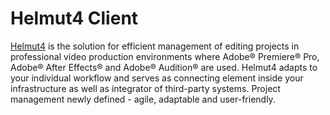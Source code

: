 Helmut4 Client
=====

[Helmut4](https://www.helmut.de) is the solution for efficient management of editing projects in professional video production environments where Adobe® Premiere® Pro, Adobe® After Effects® and Adobe® Audition® are used. Helmut4 adapts to your individual workflow and serves as connecting element inside your infrastructure as well as integrator of third-party systems. Project management newly defined - agile, adaptable and user-friendly.
